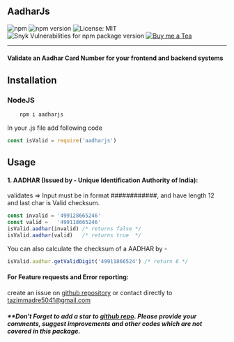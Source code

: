 ## AadharJs
![npm](https://img.shields.io/npm/dm/aadharjs.svg)
![npm version](https://img.shields.io/npm/v/aadharjs)
![License: MIT](https://img.shields.io/badge/License-MIT-yellow.svg)
![Snyk Vulnerabilities for npm package version](https://img.shields.io/snyk/vulnerabilities/npm/aadharjs.svg)
[![Buy me a Tea](https://badgen.net/badge/icon/Buy%20Me%20A%20Tea/orange?icon=kofi&label)](https://www.buymeacoffee.com/tazimmadre)

------------------------
#### Validate an Aadhar Card Number for your frontend and backend systems 

## Installation
### NodeJS
```javascript
    npm i aadharjs
```

In your .js file add following code

```javascript
const isValid = require('aadharjs')
```
## Usage
#### 1. AADHAR (Issued by - Unique Identification Authority of India):
validates => Input must be in format ############, and have length 12 and last char is Valid checksum.
```javascript
const invalid = '499128665246'
const valid =   '499118665246'
isValid.aadhar(invalid) /* returns false */
isValid.aadhar(valid)   /* returns true  */
```
You can also calculate the checksum of a AADHAR by -
```javascript
isValid.aadhar.getValidDigit('49911866524') /* return 6 */
```
#### For Feature requests and Error reporting:
create an issue on [github repository](https://github.com/tazimmadre/aadharJS/issues) or contact directly to tazimmadre5041@gmail.com

##### **Don't Forget to add a star to [github repo](https://github.com/tazimmadre/aadharJS). Please provide your comments, suggest improvements and other codes which are not covered in this package.
